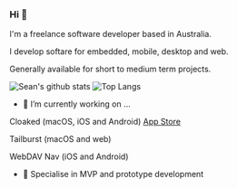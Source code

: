 ### Hi  👋

I'm a freelance software developer based in Australia.

I develop softare for embedded, mobile, desktop and web.

Generally available for short to medium term projects.


![Sean's github stats](https://github-readme-stats.vercel.app/api?username=ashtons&count_private=true)
![Top Langs](https://github-readme-stats.vercel.app/api/top-langs/?username=ashtons&layout=compact)
- 🔭 I’m currently working on ...
 
Cloaked (macOS, iOS and Android) [App Store](https://apps.apple.com/us/app/id1598229364)

Tailburst (macOS and web)

WebDAV Nav (iOS and Android)

- 🌱 Specialise in MVP and prototype development
